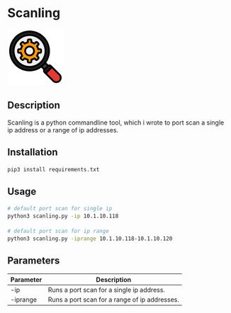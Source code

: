 # Scanling
![](search.png)
## Description
<p>Scanling is a python commandline tool, which i wrote to port scan a single ip address or a range of ip addresses.</p>

## Installation
```bash
pip3 install requirements.txt
```

## Usage
```bash
# default port scan for single ip
python3 scanling.py -ip 10.1.10.118

# default port scan for ip range
python3 scanling.py -iprange 10.1.10.118-10.1.10.120
```

## Parameters
| **Parameter** | **Description**                                                                                                                              |
|---------------|----------------------------------------------------------------------------------------------------------------------------------------------|
| -ip         | Runs a port scan for a single ip address.                                                                          |
| -iprange            | Runs a port scan for a range of ip addresses. |
